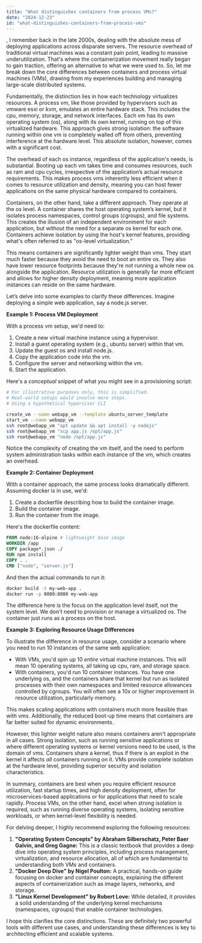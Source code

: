 ```yaml
---
title: "What distinguishes containers from process VMs?"
date: "2024-12-23"
id: "what-distinguishes-containers-from-process-vms"
---
```


,  I remember back in the late 2000s, dealing with the absolute mess of deploying applications across disparate servers. The resource overhead of traditional virtual machines was a constant pain point, leading to massive underutilization. That's where the containerization movement really began to gain traction, offering an alternative to what we were used to. So, let me break down the core differences between containers and process virtual machines (VMs), drawing from my experiences building and managing large-scale distributed systems.

Fundamentally, the distinction lies in how each technology virtualizes resources. A process vm, like those provided by hypervisors such as vmware esxi or kvm, emulates an entire hardware stack. This includes the cpu, memory, storage, and network interfaces. Each vm has its own operating system (os), along with its own kernel, running on top of this virtualized hardware. This approach gives strong isolation: the software running within one vm is completely walled off from others, preventing interference at the hardware level. This absolute isolation, however, comes with a significant cost.

The overhead of each os instance, regardless of the application's needs, is substantial. Booting up each vm takes time and consumes resources, such as ram and cpu cycles, irrespective of the application’s actual resource requirements. This makes process vms inherently less efficient when it comes to resource utilization and density, meaning you can host fewer applications on the same physical hardware compared to containers.

Containers, on the other hand, take a different approach. They operate at the os level. A container shares the host operating system’s kernel, but it isolates process namespaces, control groups (cgroups), and file systems. This creates the illusion of an independent environment for each application, but without the need for a separate os kernel for each one. Containers achieve isolation by using the host's kernel features, providing what's often referred to as "os-level virtualization."

This means containers are significantly lighter weight than vms. They start much faster because they avoid the need to boot an entire os. They also have lower resource footprints because they're not running a whole new os alongside the application. Resource utilization is generally far more efficient and allows for higher density deployment, meaning more application instances can reside on the same hardware.

Let’s delve into some examples to clarify these differences. Imagine deploying a simple web application, say a node.js server.

**Example 1: Process VM Deployment**

With a process vm setup, we'd need to:

1. Create a new virtual machine instance using a hypervisor.
2. Install a guest operating system (e.g., ubuntu server) within that vm.
3. Update the guest os and install node.js.
4. Copy the application code into the vm.
5. Configure the server and networking within the vm.
6. Start the application.

Here's a *conceptual* snippet of what you might see in a provisioning script:

```bash
# For illustrative purposes only, this is simplified.
# Real-world setups would involve more steps.
# Using a hypothetical hypervisor CLI

create_vm --name webapp_vm --template ubuntu_server_template
start_vm --name webapp_vm
ssh root@webapp_vm "apt update && apt install -y nodejs"
ssh root@webapp_vm "scp app.js /opt/app.js"
ssh root@webapp_vm "node /opt/app.js"
```

Notice the complexity of creating the vm itself, and the need to perform system administration tasks *within* each instance of the vm, which creates an overhead.

**Example 2: Container Deployment**

With a container approach, the same process looks dramatically different. Assuming docker is in use, we'd:

1. Create a dockerfile describing how to build the container image.
2. Build the container image.
3. Run the container from the image.

Here's the dockerfile content:

```dockerfile
FROM node:16-alpine # lightweight base image
WORKDIR /app
COPY package*.json ./
RUN npm install
COPY . .
CMD ["node", "server.js"]
```

And then the actual commands to run it:

```bash
docker build -t my-web-app .
docker run -p 8080:8080 my-web-app
```

The difference here is the focus on the application level itself, not the system level. We don't need to provision or manage a virtualized os. The container just runs as a process on the host.

**Example 3: Exploring Resource Usage Differences**

To illustrate the difference in resource usage, consider a scenario where you need to run 10 instances of the same web application:

*   With VMs, you'd spin up 10 *entire* virtual machine instances. This will mean 10 operating systems, all taking up cpu, ram, and storage space.
*   With containers, you'd run 10 container instances. You have one underlying os, and the containers share that kernel but run as isolated processes with their own namespaces and limited resource allowances controlled by cgroups. You will often see a 10x or higher improvement in resource utilization, particularly memory.

This makes scaling applications with containers much more feasible than with vms. Additionally, the reduced boot-up time means that containers are far better suited for dynamic environments.

However, this lighter weight nature also means containers aren't appropriate in all cases. Strong isolation, such as running sensitive applications or where different operating systems or kernel versions need to be used, is the domain of vms. Containers share a kernel, thus if there is an exploit in the kernel it affects *all* containers running on it. VMs provide complete isolation at the hardware level, providing superior security and isolation characteristics.

In summary, containers are best when you require efficient resource utilization, fast startup times, and high density deployment, often for microservices-based applications or for applications that need to scale rapidly. Process VMs, on the other hand, excel when strong isolation is required, such as running diverse operating systems, isolating sensitive workloads, or when kernel-level flexibility is needed.

For delving deeper, I highly recommend exploring the following resources:

1.  **"Operating System Concepts" by Abraham Silberschatz, Peter Baer Galvin, and Greg Gagne:** This is a classic textbook that provides a deep dive into operating system principles, including process management, virtualization, and resource allocation, all of which are fundamental to understanding both VMs and containers.
2.  **"Docker Deep Dive" by Nigel Poulton:** A practical, hands-on guide focusing on docker and container concepts, explaining the different aspects of containerization such as image layers, networks, and storage.
3.  **"Linux Kernel Development" by Robert Love:** While detailed, it provides a solid understanding of the underlying kernel mechanisms (namespaces, cgroups) that enable container technologies.

I hope this clarifies the core distinctions. These are definitely two powerful tools with different use cases, and understanding these differences is key to architecting efficient and scalable systems.
